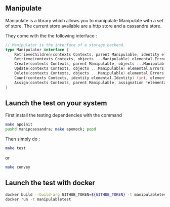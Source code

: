 ## Manipulate

Manipulate is a library which allows you to manipulate Manipulate with a set of store.
The current store available are a http store and a cassandra store.

They come with the the following interface :

```go
// Manipulator is the interface of a storage backend.
type Manipulator interface {
	RetrieveChildren(contexts Contexts, parent Manipulable, identity elemental.Identity, dest interface{}) elemental.Errors
	Retrieve(contexts Contexts, objects ...Manipulable) elemental.Errors
	Create(contexts Contexts, parent Manipulable, objects ...Manipulable) elemental.Errors
	Update(contexts Contexts, objects ...Manipulable) elemental.Errors
	Delete(contexts Contexts, objects ...Manipulable) elemental.Errors
	Count(contexts Contexts, identity elemental.Identity) (int, elemental.Errors)
	Assign(contexts Contexts, parent Manipulable, assignation *elemental.Assignation) elemental.Errors
}
```

## Launch the test on your system

First install the testing dependencies with the command

```bash
make apoinit
pushd manipcassandra; make apomock; popd
```

Then simply do :

```bash
make test
```

or

```bash
make convey
```

## Launch the test with docker

```bash
docker build --build-arg GITHUB_TOKEN=${GITHUB_TOKEN} -t manipulabletest .
docker run -t manipulabletest
```
